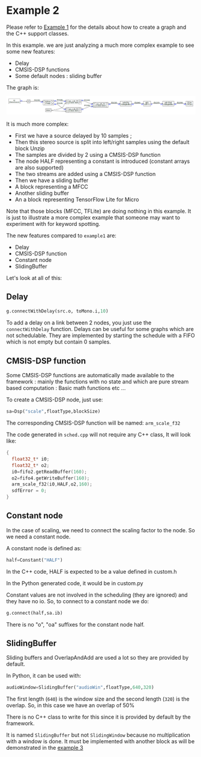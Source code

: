 # Example 2

Please refer to [Example 1](example1.md) for the details about how to create a graph and the C++ support classes.

In this example. we are just analyzing a much more complex example to see some new features:

- Delay
- CMSIS-DSP functions
- Some default nodes : sliding buffer 

The graph is:

![graph2](graph2.PNG)

It is much more complex:

- First we have a source delayed by 10 samples ;
- Then this stereo source is split into left/right samples using the default block Unzip 
- The samples are divided by 2 using a CMSIS-DSP function
- The node HALF representing a constant is introduced (constant arrays are also supported)
- The two streams are added using a CMSIS-DSP function
- Then we have a sliding buffer 
- A block representing a MFCC
- Another sliding buffer
- An a block representing TensorFlow Lite for Micro

Note that those blocks (MFCC, TFLite) are doing nothing in this example. It is just to illustrate a more complex example that someone may want to experiment with for keyword spotting.

The new features compared to `example1` are:

- Delay
- CMSIS-DSP function
- Constant node 
- SlidingBuffer

Let's look at all of this:

## Delay

```python
g.connectWithDelay(src.o, toMono.i,10)
```



To add a delay on a link between 2 nodes, you just use the `connectWithDelay` function. Delays can be useful for some graphs which are not schedulable. They are implemented by starting the schedule with a FIFO which is not empty but contain 0 samples.

## CMSIS-DSP function

Some CMSIS-DSP functions are automatically made available to the framework : mainly the functions with no state and which are pure stream based computation : Basic math functions etc ...

To create a CMSIS-DSP node, just use:

```python
sa=Dsp("scale",floatType,blockSize)
```

The corresponding CMSIS-DSP function will be named: `arm_scale_f32`

The code generated in `sched.cpp` will not require any C++ class, It will look like:

```C++
{
  float32_t* i0;
  float32_t* o2;
  i0=fifo2.getReadBuffer(160);
  o2=fifo4.getWriteBuffer(160);
  arm_scale_f32(i0,HALF,o2,160);
  sdfError = 0;
}
```



## Constant node 

In the case of scaling, we need to connect the scaling factor to the node. So we need a constant node. 

A constant node is defined as:

```python
half=Constant("HALF")
```



In the C++ code, HALF is expected to be a value defined in custom.h

In the Python generated code, it would be in custom.py 

Constant values are not involved in the scheduling (they are ignored) and they have no io. So, to connect to a constant node we do:

```python
g.connect(half,sa.ib)
```

There is no "o", "oa" suffixes for the constant node half.

## SlidingBuffer 

Sliding buffers and OverlapAndAdd are used  a lot so they are provided by default.

In Python, it can be used with:

```python
audioWindow=SlidingBuffer("audioWin",floatType,640,320)
```

The first length (`640`) is the window size and the second length (`320`) is the overlap. So, in this case we have an overlap of 50%

There is no C++ class to write for this since it is provided by default by the framework.

It is named `SlidingBuffer` but not `SlidingWindow` because no multiplication with a window is done. It must be implemented with another block as will be demonstrated in the [example 3](example3.md)

